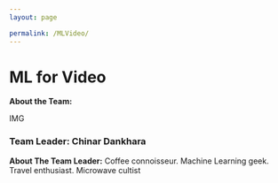 ```yaml
---
layout: page

permalink: /MLVideo/
---
```

<h1>ML for Video</h1>

<p><strong>About the Team:</strong> </p>

<p>IMG</p>
<h3>Team Leader: Chinar Dankhara</h3>
<p><strong>About The Team Leader:</strong> Coffee connoisseur. Machine Learning geek. Travel enthusiast. Microwave cultist</p>
